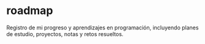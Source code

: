 # roadmap
Registro de mi progreso y aprendizajes en programación, incluyendo planes de estudio, proyectos, notas y retos resueltos.
